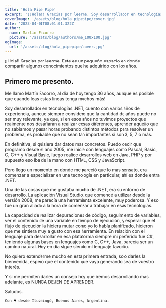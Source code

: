 ```yaml
---
title: 'Hola Pipe Pipe'
excerpt: '¡¡Hola!! Gracias por leerme. Soy desarrollador en tecnologías .NET. Espero que el contenido que vaya generando sea de vuestro interés. Con ♥️ desde Ituzaingó, Buenos Aires, Argentina.'
coverImage: '/assets/blog/hola_pipepipe/cover.jpg'
date: '2023-04-01T08:01:01.322Z'
author:
  name: Martin Facorro
  picture: '/assets/blog/authors/me_100x100.jpg'
ogImage:
  url: '/assets/blog/hola_pipepipe/cover.jpg'
---
```


¡¡Hola!! Gracias por leerme. Este es un pequeño espacio en donde compartir algunos conocimientos que he adquirido con los años.

## Primero me presento.

Me llamo Martín Facorro, al día de hoy tengo 36 años, aunque es posible que cuando leas estas líneas tenga muchos más!

Soy desarrollador en tecnologías .NET, cuento con varios años de experiencia, aunque siempre considero que la cantidad de años puede no ser muy relevante, ya que, si en esos años no tuvimos proyectos que realmente nos desafiaran a realizar cosas diferentes, aprender aquello que no sabíamos y pasar horas probando distintos métodos para resolver un problema, es probable que no sean tan importantes si son 3, 5, 7 o más.

En definitiva, si quisiera dar datos mas concretos. Puedo decir que programo desde el año 2005, me inicie con lenguajes como Pascal, Basic, C, C++ y Visual Basic, luego realice desarrollos web en Java, PHP y por supuesto eso iba de la mano con HTML, CSS y JavaScript.

Pero llego un momento en donde me pareció que lo mas sensato, era comenzar a especializar en una tecnología en particular, ahí es donde entra .NET.

Una de las cosas que me gustaba mucho de .NET, era su entorno de desarrollo. La aplicación Visual Studio, que comencé a utilizar desde la versión 2008, me parecía una herramienta excelente, muy poderosa. Y eso fue un gran aliado a la hora de comenzar a trabajar en esas tecnologías.

La capacidad de realizar depuraciones de código, seguimiento de variables, ver el contenido de una variable en tiempo de ejecución, y esperar que el flujo de ejecución la hiciera mutar como yo lo había planificado, hicieron que me sintiera muy a gusto con esa herramienta.
En relación con el lenguaje para desarrollar en esa plataforma siempre mi preferido fue C#, teniendo algunas bases en lenguajes como C, C++, Java, parecía ser un camino natural. Hoy en día sigue siendo mi lenguaje favorito.

No quiero extenderme mucho en esta primera entrada, solo darles la bienvenida, espero que el contenido que vaya generando sea de vuestro interés.

Y si me permiten darles un consejo hoy que iremos desarrollando mas adelante, es NUNCA DEJEN DE APRENDER.

Saludos.

``` Con ♥️ desde Ituzaingó, Buenos Aires, Argentina. ```
